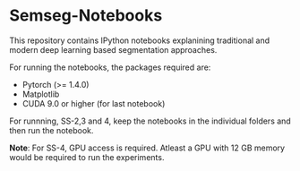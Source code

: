 # Semseg-Notebooks
This repository contains IPython notebooks explanining traditional and modern deep learning based segmentation approaches. 


For running the notebooks, the packages required are:
* Pytorch (>= 1.4.0)
* Matplotlib
* CUDA 9.0 or higher (for last notebook)


For runnning, SS-2,3 and 4, keep the notebooks in the individual folders and then run the notebook.

<b>Note</b>: For SS-4, GPU access is required. Atleast a GPU with 12 GB memory would be required to run the experiments.
